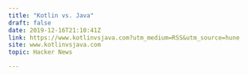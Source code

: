 ```yaml
---
title: "Kotlin vs. Java"
draft: false
date: 2019-12-16T21:10:41Z
link: https://www.kotlinvsjava.com?utm_medium=RSS&utm_source=hune
site: www.kotlinvsjava.com
topic: Hacker News  

---
```

